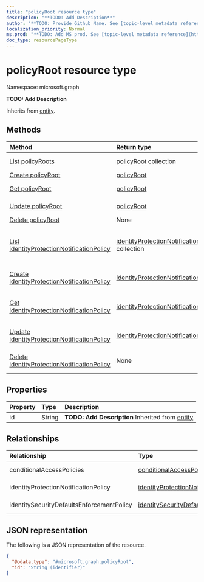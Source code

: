 ```yaml
---
title: "policyRoot resource type"
description: "**TODO: Add Description**"
author: "**TODO: Provide Github Name. See [topic-level metadata reference](https://msgo.azurewebsites.net/add/document/guidelines/metadata.html#topic-level-metadata)**"
localization_priority: Normal
ms.prod: "**TODO: Add MS prod. See [topic-level metadata reference](https://msgo.azurewebsites.net/add/document/guidelines/metadata.html#topic-level-metadata)**"
doc_type: resourcePageType
---
```


# policyRoot resource type

Namespace: microsoft.graph

**TODO: Add Description**


Inherits from [entity](../resources/entity.md).

## Methods
|Method|Return type|Description|
|:---|:---|:---|
|[List policyRoots](../api/policyroot-list.md)|[policyRoot](../resources/policyroot.md) collection|Get a list of the [policyRoot](../resources/policyroot.md) objects and their properties.|
|[Create policyRoot](../api/policyroot-create.md)|[policyRoot](../resources/policyroot.md)|Create a new [policyRoot](../resources/policyroot.md) object.|
|[Get policyRoot](../api/policyroot-get.md)|[policyRoot](../resources/policyroot.md)|Read the properties and relationships of a [policyRoot](../resources/policyroot.md) object.|
|[Update policyRoot](../api/policyroot-update.md)|[policyRoot](../resources/policyroot.md)|Update the properties of a [policyRoot](../resources/policyroot.md) object.|
|[Delete policyRoot](../api/policyroot-delete.md)|None|Deletes a [policyRoot](../resources/policyroot.md) object.|
|[List identityProtectionNotificationPolicy](../api/policyroot-list-identityprotectionnotificationpolicy.md)|[identityProtectionNotificationPolicy](../resources/identityprotectionnotificationpolicy.md) collection|Get the identityProtectionNotificationPolicies from the identityProtectionNotificationPolicy navigation property.|
|[Create identityProtectionNotificationPolicy](../api/policyroot-post-identityprotectionnotificationpolicy.md)|[identityProtectionNotificationPolicy](../resources/identityprotectionnotificationpolicy.md)|Create a new identityProtectionNotificationPolicy object.|
|[Get identityProtectionNotificationPolicy](../api/policyroot-get-identityprotectionnotificationpolicy.md)|[identityProtectionNotificationPolicy](../resources/identityprotectionnotificationpolicy.md)|Read the properties and relationships of an [identityProtectionNotificationPolicy](../resources/identityprotectionnotificationpolicy.md) object.|
|[Update identityProtectionNotificationPolicy](../api/policyroot-update-identityprotectionnotificationpolicy.md)|[identityProtectionNotificationPolicy](../resources/identityprotectionnotificationpolicy.md)|Update the properties of an identityProtectionNotificationPolicy object.|
|[Delete identityProtectionNotificationPolicy](../api/policyroot-delete-identityprotectionnotificationpolicy.md)|None|Delete an [identityProtectionNotificationPolicy](../resources/identityprotectionnotificationpolicy.md) object.|

## Properties
|Property|Type|Description|
|:---|:---|:---|
|id|String|**TODO: Add Description** Inherited from [entity](../resources/entity.md)|

## Relationships
|Relationship|Type|Description|
|:---|:---|:---|
|conditionalAccessPolicies|[conditionalAccessPolicy](../resources/conditionalaccesspolicy.md) collection|**TODO: Add Description**|
|identityProtectionNotificationPolicy|[identityProtectionNotificationPolicy](../resources/identityprotectionnotificationpolicy.md)|**TODO: Add Description**|
|identitySecurityDefaultsEnforcementPolicy|[identitySecurityDefaultsEnforcementPolicy](../resources/identitysecuritydefaultsenforcementpolicy.md)|**TODO: Add Description**|

## JSON representation
The following is a JSON representation of the resource.
<!-- {
  "blockType": "resource",
  "keyProperty": "id",
  "@odata.type": "microsoft.graph.policyRoot",
  "baseType": "microsoft.graph.entity",
  "openType": false
}
-->
``` json
{
  "@odata.type": "#microsoft.graph.policyRoot",
  "id": "String (identifier)"
}
```

